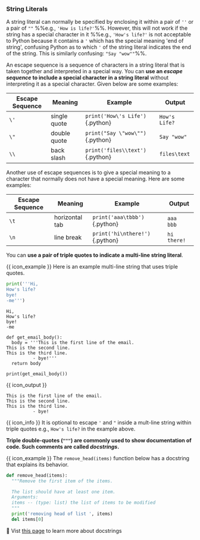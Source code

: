 ### String Literals

A <tooltip content="a string value, not a variable">string literal</tooltip> can normally be specified by enclosing it within a pair of `''` or a pair of `""` %%e.g., `'How is life?'`%%. However, this will not work if the string has a <tooltip content="a character that has special meaning in Python">special character</tooltip> in it %%e.g., `'How's life?'` is not acceptable to Python because it contains a `'` which has the special meaning 'end of string', confusing Python as to which `'` of the string literal indicates the end of the string. This is similarly confusing: `"Say "wow""`%%.

<div id="strings-escape">

An escape sequence is a sequence of characters in a string literal that is taken together and interpreted in a special way. You can **use an _escape sequence_  to include a special character in a string literal** without interpreting it as a special character.  Given below are some examples:

Escape Sequence | Meaning | Example | Output
--------------- | ------- | ------- | ------
`\'` | single quote | `print('How\'s Life')`{.python} | `How's Life?`
`\"` | double quote | `print("Say \"wow\"")`{.python} | `Say "wow"`
`\\` | back slash | `print('files\\text')`{.python} | `files\text`

Another use of escape sequences is to give a special meaning to a character that normally does not have a special meaning. Here are some examples:

Escape Sequence | Meaning | Example | Output
--------------- | ------- | ------- | ------
`\t` | horizontal tab | `print('aaa\tbbb')`{.python} | `aaa` `  ` `bbb`
`\n` | line break | `print('hi\nthere!')`{.python} | `hi`<br>`there!`

</div>

<include src="exercisePanel.md" boilerplate var-title="Escape Sequences" var-file="e-escapeSequences.md" />

You can **use a pair of triple quotes to indicate a multi-line string literal**. 

<box>

{{ icon_example }} Here is an example multi-line string that uses triple quotes.

<include src="inputOutput.md" var-align="middle" boilerplate>
<span id="input">

```python
print('''Hi,
How's life?
bye!
-me''')
```
</span>
<span id="output">

```{.no-line-numbers}
Hi,
How's life?
bye!
-me
```
</span>
</include>

```python{.no-line-numbers}
def get_email_body():
  body = '''This is the first line of the email.
This is the second line.
This is the third line.
          - bye!'''
  return body

print(get_email_body())
```
{{ icon_output }}

```{.no-line-numbers}
This is the first line of the email.
This is the second line.
This is the third line.
          - bye!
```


</box>

{{ icon_info }} It is optional to escape `'` and `"` inside a mult-line string within triple quotes e.g., `How's life?` in the example above.

<include src="exercisePanel.md" boilerplate var-title="Multi-Line String" var-file="e-multiLineString.md" />

**Triple double-quotes (`"""`) are commonly used to show documentation of code. Such comments are called _docstrings_.**

<tip-box> 

{{ icon_example }} The `remove_head(items)` function below has a docstring that explains its behavior.

```python
def remove_head(items):
  """Remove the first item of the items.

  The list should have at least one item.
  Arguments:
  items -- (type: list) the list of items to be modified
  """
  print('removing head of list ', items)
  del items[0]
```


</tip-box>

:paperclip: Vist [this page](https://www.python.org/dev/peps/pep-0257/) to learn more about docstrings
